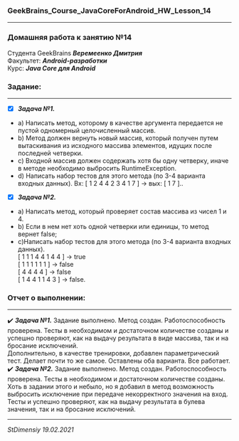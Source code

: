 ### GeekBrains_Course_JavaCoreForAndroid_HW_Lesson_14
---
### Домашняя работа к занятию №14
Студента GeekBrains ***Веремеенко Дмитрия***    
Факультет: ***Android-разработки***    
Курс: ***Java Core для Android***    
### Задание:
---
- [X] ***Задача №1.***     
- a) Написать метод, которому в качестве аргумента передается не пустой одномерный целочисленный массив.
- b) Метод должен вернуть новый массив, который получен путем вытаскивания из исходного массива элементов, идущих после последней четверки.
- c) Входной массив должен содержать хотя бы одну четверку, иначе в методе необходимо выбросить RuntimeException.
- d) Написать набор тестов для этого метода (по 3-4 варианта входных данных).
Вх: [ 1 2 4 4 2 3 4 1 7 ] -> вых: [ 1 7 ]..

                         
- [X] ***Задача №2.***
- a) Написать метод, который проверяет состав массива из чисел 1 и 4.
- b) Если в нем нет хоть одной четверки или единицы, то метод вернет false;
- c)Написать набор тестов для этого метода (по 3-4 варианта входных данных).    
[ 1 1 1 4 4 1 4 4 ] -> true    
[ 1 1 1 1 1 1 ] -> false    
[ 4 4 4 4 ] -> false    
[ 1 4 4 1 1 4 3 ] -> false.                             
                         
   
     
### Отчет о выполнении:
---    
:heavy_check_mark: ***Задача №1.***	Задание выполнено. Метод создан. Работоспособность проверена.
Тесты в необходимом и достаточном количестве созданы и успешно проверяют, как на выдачу результата в виде массива,
так и на бросание исключений.    
Дополнительно, в качестве тренировки, добавлен параметрический тест. Делает почти то же самое.
Оставлены оба варианта. Все работает.    
:heavy_check_mark: ***Задача №2.***	 Задание выполнено. Метод создан. Работоспособность проверена.
Тесты в необходимом и достаточном количестве созданы. Хоть в задании этого и небыло, но я добавил в метод возможность
выбросить исключение при передаче некорректного значения на вход. Тесты и успешно проверяют, как на выдачу результата
в булева значения, так и на бросание исключений.         
  
      
---   

*StDimensiy 19.02.2021*
